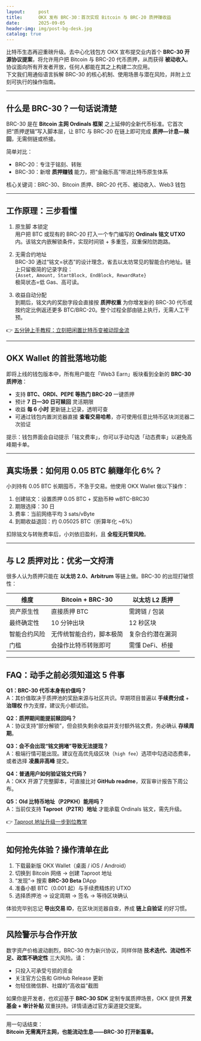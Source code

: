 ```yaml
---
layout:     post
title:      OKX 发布 BRC-30：首次实现 Bitcoin 与 BRC-20 质押赚收益
date:       2025-09-05
header-img: img/post-bg-desk.jpg
catalog: true
---
```


比特币生态再迎重磅升级。去中心化钱包方 OKX 宣布提交业内首个 **BRC-30 开源协议提案**，将允许用户把 Bitcoin 与 BRC-20 代币质押，从而获得 **被动收入**。协议面向所有开发者开放，任何人都能在其之上构建二次应用。  
下文我们用通俗语言拆解 BRC-30 的核心机制、使用场景与潜在风险，并附上立刻可执行的操作指南。

---

## 什么是 BRC-30？一句话说清楚
BRC-30 是在 **Bitcoin 主网 Ordinals 框架** 之上延伸的全新代币标准。它首次把“质押逻辑”写入脚本层，让 BTC 与 BRC-20 在链上即可完成 **质押—计息—赎回**，无需侧链或桥接。  

简单对比：
- BRC-20：专注于铭刻、转账  
- BRC-30：新增 **质押赚钱** 能力，把“金融乐高”带进比特币原生体系  

核心关键词：BRC-30、Bitcoin 质押、BRC-20 代币、被动收入、Web3 钱包

---

## 工作原理：三步看懂

1. 原生脚 本锁定  
   用户把 BTC 或现有的 BRC-20 打入一个专门编写的 **Ordinals 铭文 UTXO** 内。该铭文内嵌解锁条件，实现时间锁 + 多重签，双重保险防跑路。  

2. 无需合约地址  
   BRC-30 通过“铭文=状态”的设计理念，省去以太坊常见的智能合约地址。链上只留极简的记录字段：  
   `{Asset, Amount, StartBlock, EndBlock, RewardRate}`  
   极简状态=低 Gas、高可读。  

3. 收益自动分配  
   到期后，铭文内的奖励字段会直接按 **质押权重** 为你增发新的 BRC-30 代币或按约定比例返还更多 BTC/BRC-20。整个过程全部由链上执行，无需人工干预。

👉 [五分钟上手教程：立刻把闲置比特币变被动现金流](https://okxdog.com/)

---

## OKX Wallet 的首批落地功能

即将上线的钱包版本中，所有用户能在「Web3 Earn」板块看到全新的 **BRC-30 质押池**：

- 支持 **BTC、ORDI、PEPE 等热门 BRC-20** 一键质押  
- 预计 **7 日—30 日可赎回** 灵活期限  
- 收益 **每 6 小时** 更新链上记录，透明可查  
- 可通过钱包内置浏览器直接 **查看交易哈希**，亦可使用任意比特币区块浏览器二次验证  

提示：钱包界面会自动提示「铭文费率」，你可以手动勾选「动态费率」以避免高峰期卡单。

---

## 真实场景：如何用 0.05 BTC 躺赚年化 6%？
小刘持有 0.05 BTC 长期囤币，不急于交易。他使用 OKX Wallet 做以下操作：

1. 创建铭文：设置质押 0.05 BTC + 奖励币种 wBTC-BRC30  
2. 期限选择：30 日  
3. 费率：当前网络平均 3 sats/vByte  
4. 到期收益退回：约 0.05025 BTC（折算年化 ~6%）

扣除铭文与转账费率后，小刘依旧盈利，且 **全程无托管风险**。

---

## 与 L2 质押对比：优劣一文捋清
很多人认为质押只能在 **以太坊 2.0、Arbitrum** 等链上做。BRC-30 的出现打破惯性：

| 维度 | Bitcoin + BRC-30 | 以太坊 L2 质押 |
| --- | --- | --- |
| 资产原生性 | 直接质押 BTC | 需跨链 / 包装 |
| 最终确定性 | 10 分钟出块 | 12 秒区块 |
| 智能合约风险 | 无传统智能合约，脚本极简 | 复杂合约潜在漏洞 |
| 门槛 | 会操作比特币转账即可 | 需懂 DeFi、桥接 |

---

## FAQ：动手之前必须知道这 5 件事

**Q1：BRC-30 代币本身有价值吗？**  
A：其价值取决于质押池的奖励来源与社区共识。早期项目普遍以 **手续费分成** + **治理权** 作为支撑，建议先小额试验。  

**Q2：质押期间能提前赎回吗？**  
A：协议支持“部分解锁”，但会损失剩余收益并支付额外铭文费，务必确认 **存续周期**。  

**Q3：会不会出现“铭文拥堵”导致无法提现？**  
A：极端行情可能出现。建议在高优先级区块（`high fee`）选项中勾选动态费率，或者选择 **凌晨非高峰** 提交。  

**Q4：普通用户如何验证铭文代码？**  
A：OKX 开源了完整脚本，可直接比对 **GitHub readme**，双盲审计报告下周公布。  

**Q5：Old 比特币地址（P2PKH）能用吗？**  
A：当前仅支持 **Taproot（P2TR）地址** 才能承载 Ordinals 铭文，需先升级。

👉 [Taproot 地址升级一步到位教学](https://okxdog.com/)

---

## 如何抢先体验？操作清单在此

1. 下载最新版 OKX Wallet（桌面 / iOS / Android）  
2. 切换到 Bitcoin 网络 → 创建 Taproot 地址  
3. “发现”→ 搜索 **BRC-30 Beta** DApp  
4. 准备小额 BTC（0.001 起）与手续费精炼的 UTXO  
5. 选择质押池 → 设定周期 → 签名 → 等待区块确认  

体验完毕别忘记 **导出交易 ID**，在区块浏览器自查，养成 **链上自验证** 的好习惯。

---

## 风险警示与合作开放

数字资产价格波动剧烈，BRC-30 作为新兴协议，同样伴随 **技术迭代、流动性不足、政策不确定性** 三大风险。请：
- 只投入可承受亏损的资金  
- 关注官方公告和 GitHub Release 更新  
- 勿轻信微信群、社媒的“高收益”截图

如果你是开发者，也欢迎基于 **BRC-30 SDK** 定制专属质押场景，OKX 提供 **开发基金 + 审计补贴** 双重扶持。详情请通过官方渠道提交提案。

---

用一句话结束：  
**Bitcoin 无需离开主网，也能流动生息——BRC-30 打开新篇章。**